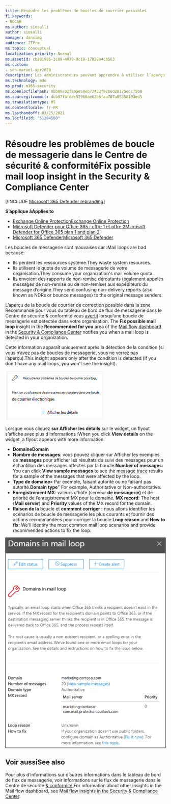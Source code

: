 ```yaml
---
title: Résoudre les problèmes de boucles de courrier possibles
f1.keywords:
- NOCSH
ms.author: siosulli
author: siosulli
manager: dansimp
audience: ITPro
ms.topic: conceptual
localization_priority: Normal
ms.assetid: cb801985-3c89-4979-9c18-17829a4cb563
ms.custom:
- seo-marvel-apr2020
description: Les administrateurs peuvent apprendre à utiliser l’aperçu de la boucle de courrier de correction possible dans le tableau de bord de flux de messagerie du Centre de sécurité & conformité pour identifier et corriger les boucles de messagerie dans leur organisation.
ms.technology: mdo
ms.prod: m365-security
ms.openlocfilehash: 8bb08eb2f9a5ea0eb72433f92b6d28175edc75b8
ms.sourcegitcommit: dcb97fbfdae52960ae62b6faa707a05358193ed5
ms.translationtype: MT
ms.contentlocale: fr-FR
ms.lasthandoff: 03/25/2021
ms.locfileid: "51204560"
---
```

# <a name="fix-possible-mail-loop-insight-in-the-security--compliance-center"></a><span data-ttu-id="dc37a-103">Résoudre les problèmes de boucle de messagerie dans le Centre de sécurité & conformité</span><span class="sxs-lookup"><span data-stu-id="dc37a-103">Fix possible mail loop insight in the Security & Compliance Center</span></span>

[!INCLUDE [Microsoft 365 Defender rebranding](../includes/microsoft-defender-for-office.md)]

<span data-ttu-id="dc37a-104">**S’applique à**</span><span class="sxs-lookup"><span data-stu-id="dc37a-104">**Applies to**</span></span>
- [<span data-ttu-id="dc37a-105">Exchange Online Protection</span><span class="sxs-lookup"><span data-stu-id="dc37a-105">Exchange Online Protection</span></span>](exchange-online-protection-overview.md)
- [<span data-ttu-id="dc37a-106">Microsoft Defender pour Office 365 : offre 1 et offre 2</span><span class="sxs-lookup"><span data-stu-id="dc37a-106">Microsoft Defender for Office 365 plan 1 and plan 2</span></span>](defender-for-office-365.md)
- [<span data-ttu-id="dc37a-107">Microsoft 365 Defender</span><span class="sxs-lookup"><span data-stu-id="dc37a-107">Microsoft 365 Defender</span></span>](../defender/microsoft-365-defender.md)

<span data-ttu-id="dc37a-108">Les boucles de messagerie sont mauvaises car :</span><span class="sxs-lookup"><span data-stu-id="dc37a-108">Mail loops are bad because:</span></span>

- <span data-ttu-id="dc37a-109">Ils perdent les ressources système.</span><span class="sxs-lookup"><span data-stu-id="dc37a-109">They waste system resources.</span></span>
- <span data-ttu-id="dc37a-110">Ils utilisent le quota de volume de messagerie de votre organisation.</span><span class="sxs-lookup"><span data-stu-id="dc37a-110">They consume your organization's mail volume quota.</span></span>
- <span data-ttu-id="dc37a-111">Ils envoient des rapports de non-remise déroutants (également appelés messages de non-remise ou de non-remise) aux expéditeurs du message d’origine.</span><span class="sxs-lookup"><span data-stu-id="dc37a-111">They send confusing non-delivery reports (also known as NDRs or bounce messages) to the original message senders.</span></span>

<span data-ttu-id="dc37a-112">L’aperçu de la  boucle de courrier de [](mail-flow-insights-v2.md) correction possible dans la zone Recommandé pour vous du tableau de bord de flux de messagerie dans le Centre de sécurité & conformité vous [avertit](https://protection.office.com) lorsqu’une boucle de messagerie est détectée dans votre organisation. </span><span class="sxs-lookup"><span data-stu-id="dc37a-112">The **Fix possible mail loop** insight in the **Recommended for you** area of the [Mail flow dashboard](mail-flow-insights-v2.md) in the [Security & Compliance Center](https://protection.office.com) notifies you when a mail loop is detected in your organization.</span></span>

<span data-ttu-id="dc37a-113">Cette information apparaît uniquement après la détection de la condition (si vous n’avez pas de boucles de messagerie, vous ne verrez pas l’aperçu).</span><span class="sxs-lookup"><span data-stu-id="dc37a-113">This insight appears only after the condition is detected (if you don't have any mail loops, you won't see the insight).</span></span>

![Résoudre les problèmes de règles de flux de messagerie dans la zone Recommandé pour vous du tableau de bord de flux de messagerie](../../media/mfi-fix-possible-mail-loop.png)

<span data-ttu-id="dc37a-115">Lorsque vous cliquez **sur Afficher les détails** sur le widget, un flyout s’affiche avec plus d’informations :</span><span class="sxs-lookup"><span data-stu-id="dc37a-115">When you click **View details** on the widget, a flyout appears with more information:</span></span>

- <span data-ttu-id="dc37a-116">**Domaine**</span><span class="sxs-lookup"><span data-stu-id="dc37a-116">**Domain**</span></span>
- <span data-ttu-id="dc37a-117">**Nombre de messages**: vous pouvez cliquer [](message-trace-scc.md) sur Afficher les exemples de **messages** pour afficher les résultats du suivi des messages pour un échantillon des messages affectés par la boucle.</span><span class="sxs-lookup"><span data-stu-id="dc37a-117">**Number of messages**: You can click **View sample messages** to see the [message trace](message-trace-scc.md) results for a sample of the messages that were affected by the loop.</span></span>
- <span data-ttu-id="dc37a-118">**Type de domaine**« Par exemple, faisant autorité ou ne faisant pas autorité.</span><span class="sxs-lookup"><span data-stu-id="dc37a-118">**Domain type**" For example, Authoritative or Non-authoritative.</span></span>
- <span data-ttu-id="dc37a-119">**Enregistrement MX**: valeurs d’hôte (serveur **de messagerie)** et de priorité de l’enregistrement MX pour le domaine. </span><span class="sxs-lookup"><span data-stu-id="dc37a-119">**MX record**: The host (**Mail server**) and **Priority** values of the MX record for the domain.</span></span>
- <span data-ttu-id="dc37a-120">**Raison de la** boucle et **comment corriger :** nous allons identifier les scénarios de boucle de messagerie les plus courants et fournir des actions recommandées pour corriger la boucle.</span><span class="sxs-lookup"><span data-stu-id="dc37a-120">**Loop reason** and **How to fix**: We'll identify the most common mail loop scenarios and provide recommended actions to fix the loop.</span></span>

![Volant de détails qui s’affiche après avoir cliqué sur Afficher les détails sur l’aperçu de la boucle de courrier possible de correction](../../media/mfi-fix-possible-mail-loop-details.png)

## <a name="see-also"></a><span data-ttu-id="dc37a-122">Voir aussi</span><span class="sxs-lookup"><span data-stu-id="dc37a-122">See also</span></span>

<span data-ttu-id="dc37a-123">Pour plus d’informations sur d’autres informations dans le tableau de bord de flux de messagerie, voir Informations sur le flux de messagerie dans le Centre de sécurité [& conformité.](mail-flow-insights-v2.md)</span><span class="sxs-lookup"><span data-stu-id="dc37a-123">For information about other insights in the Mail flow dashboard, see [Mail flow insights in the Security & Compliance Center](mail-flow-insights-v2.md).</span></span>

